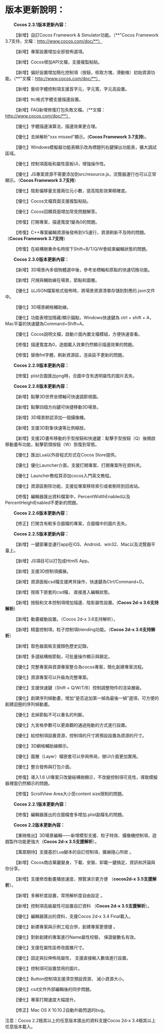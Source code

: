 # **版本更新說明：** #

**&emsp;&emsp;Cocos 2.3.1版本更新內容：**


 &emsp;&emsp;【新增】自訂Cocos Framework & Simulator功能。（**"Cocos Framework 3.7支持，文檔：http://www.cocos.com/doc/**）

 &emsp;&emsp;【新增】專案設置增加全部發佈選項。

 &emsp;&emsp;【新增】Cocos增加API文檔，支援複製粘貼。

 &emsp;&emsp;【新增】偏好設置增加簡化控制項（按鈕，核取方塊，滑動條）初始資源功能。（**"文檔：http://www.cocos.com/doc/**）

 &emsp;&emsp;【新增】藝術字體控制項支援首字元，字元寬，字元高設置。
 
 &emsp;&emsp;【新增】ttc格式字體支援描邊設置。

 &emsp;&emsp;【新增】FAQ新增修復打包失敗文檔。（**文檔：http://www.cocos.com/doc/**）

 &emsp;&emsp;【優化】字體描邊演算法，描邊效果更合理。


 &emsp;&emsp;【優化】去掉解析"xxx missed"顯示。(**Cocos Framework 3.7支持**)。


 &emsp;&emsp;【優化】Windows模擬器功能表顯示改為標題列右鍵彈出功能表，擴大調試區域。


 &emsp;&emsp;【優化】控制項面板和屬性面板UI，增強操作性。


 &emsp;&emsp;【優化】JS專案資源不需要添加到src/resource.js，流覽器運行也可以正常顯示。（**Cocos Framework 3.7支持**）



 &emsp;&emsp;【優化】陰影偏移量支援兩位元小數，提高陰影效果精確度。


 &emsp;&emsp;【優化】Cocos文檔頁面支援複製粘貼。


 &emsp;&emsp;【優化】Cocos回饋頁面增加常見問題解答。


 &emsp;&emsp;【修復】打開專案，描邊寬度1變為0的問題。


 &emsp;&emsp;【修復】C++專案編輯資源後發佈到VS運行，資源刷新不及時的問題。（**Cocos Framework 3.7支持**）


 &emsp;&emsp;【修復】在結構樹重命名時按下Shift+B/T/Q/W會結束編輯狀態的問題。

**&emsp;&emsp;Cocos 2.3.0版本更新內容：**

 &emsp;&emsp;【新增】3D場景內多個物體選中後，參考坐標軸和原點的快速切換功能。

 &emsp;&emsp;【新增】尺規與輔助線在場景，節點和圖層。

 &emsp;&emsp;【優化】以JSON檔案格式發佈時，將場景資源清單存儲到對應的.json文件中。

 &emsp;&emsp;【優化】3D場景網格輔助線。

 &emsp;&emsp;【優化】功能表增加隱藏/顯示錨點，Windows快速鍵為 ctrl + shift + A，
Mac平臺的快速鍵為Command+Shift+A。

 &emsp;&emsp;【優化】Cocos説明文檔，啟動介面內置文檔模組，方便快速查看。

 &emsp;&emsp;【修復】描邊寬度為0，遊戲載入效果仍然顯示描邊效果的問題。

 &emsp;&emsp;【修復】替換fnt字體，刷新資源區，渲染區不更新的問題。


**&emsp;&emsp;Cocos 2.2.9版本更新內容：**

 &emsp;&emsp;【修復】plist合圖匯出png時，合圖中含有透明屬性的圖片丟失。

**&emsp;&emsp;Cocos 2.2.8版本更新內容：**

 &emsp;&emsp;【新增】點擊3D世界坐標軸可快速調節視圖。

 &emsp;&emsp;【新增】點擊四個方向鍵可快捷移動3D場景。

 &emsp;&emsp;【新增】3D場景默認添加一個攝像機。

 &emsp;&emsp;【新增】支援3D對象快速等比例縮放。

 &emsp;&emsp;【新增】支援2D畫布移動的手型按鈕和快速鍵：點擊手型按鈕（Q）後開啟移動畫布功能，點擊箭頭按鈕（W）恢復到常態。

 &emsp;&emsp;【優化】匯出Lua以外掛程式形式在Cocos Store提供。

 &emsp;&emsp;【優化】優化Launcher介面，支援打開專案、打開專案所在資料夾。

 &emsp;&emsp;【優化】Launcher教程頁添加cocos入門英文教程。

 &emsp;&emsp;【優化】資源區刪除功能，支援從專案移除索引或者刪除到回收站。

 &emsp;&emsp;【修復】編輯器匯出資料檔案中，PercentWidthEnabled以及PercentHeightEnabled不更新的問題。

**&emsp;&emsp;Cocos 2.2.6版本更新內容：**
    
 &emsp;&emsp;【修正】打開含有較多合圖檔的專案，合圖檔中的圖片丟失。

**&emsp;&emsp;Cocos 2.2.5版本更新內容：**
                                    
 &emsp;&emsp;【新增】一鍵部署並運行app在iOS、Android、win32、Mac以及流覽器平臺上。

 &emsp;&emsp;【新增】JS項目可以打包成Html5 App。

 &emsp;&emsp;【新增】支援3D控制項擴展。

 &emsp;&emsp;【新增】資源面板csd檔支援拷貝操作，快速鍵為Ctrl/Command+D。

 &emsp;&emsp;【新增】按兩下嵌套的csd檔， 直接進入編輯狀態。

 &emsp;&emsp;【新增】按鈕和文本控制項增加描邊、陰影屬性設置。(**Cocos 2d-x 3.6支持解析**)

 &emsp;&emsp;【新增】動畫緩動設置。（Cocos 2d-x 3.6支持解析）。

 &emsp;&emsp;【新增】精靈控制項，粒子控制項blending功能。（**Cocos 2d-x 3.6支持解析**）

 &emsp;&emsp;【新增】取色器面板支援顏色歷史記錄。

 &emsp;&emsp;【新增】多選結構樹節點，可批量操作顯示與鎖定。

 &emsp;&emsp;【優化】完整專案與資源專案整合為cocos專案，簡化創建專案流程。

 &emsp;&emsp;【優化】資源專案可以升級為完整專案。

 &emsp;&emsp;【優化】支援快速鍵（Shift + Q/W/T/B）控制調整物件的渲染層級。

 &emsp;&emsp;【優化】創建序列幀動畫，增加“是否追加第一幀為最後一幀”選項，可方便的創建迴圈的序列幀動畫。
 
 &emsp;&emsp;【優化】去掉節點不可以重名的判斷。

 &emsp;&emsp;【優化】九宮格參數可以更直觀的通過拖動的方式進行設置。

 &emsp;&emsp;【優化】給控制項設置資源，控制項的尺寸將預設設置為資源的尺寸。

 &emsp;&emsp;【優化】3D網格輔助線顯示。

 &emsp;&emsp;【優化】圖層（Layer）檔嵌套可以參與佈局，做UI介面更加實用。

 &emsp;&emsp;【優化】整合發佈與打包介面。

 &emsp;&emsp;【修復】導入1.6 UI專案只改變結構樹顯示，不改變控制項可見性，導致模擬器裡面仍然顯示的問題。

 &emsp;&emsp;【修復】ScrollView Area大小受content size限制的問題。                        
                                                                        
**&emsp;&emsp;Cocos 2.2.1版本更新內容：**
    
 &emsp;&emsp;【修復】編輯器匯出的合圖檔會多增加.plist副檔名的問題。

**&emsp;&emsp;Cocos 2.2版本更新內容：**
    
 &emsp;&emsp;【重磅推出】3D場景編輯——新增模型支援、粒子特效、攝像機控制項，遊戲製作功能更強大（**Cocos 2d-x 3.5支援解析**）。

 &emsp;&emsp;【萬眾期待】支援基於Lua腳本的自訂控制項，擴展隨心所欲 。

 &emsp;&emsp;【新增】Cocos商店華麗變身，下載、安裝、卸載一鍵搞定，資訊和評論與你分享。

 &emsp;&emsp;【新增】支援修改動畫播放速度，預覽演示更方便 （**cocos2d-x 3.5支援解析**）。

 &emsp;&emsp;【新增】多解析度設置，常用解析度自由設定 。
 
 &emsp;&emsp;【新增】控制項高級屬性可設置自訂資料 （**Cocos 2d-x 3.5支援解析**）。

 &emsp;&emsp;【優化】編輯器匯出的資料，支援Cocos 2d-x 3.4 Final載入。
 
 &emsp;&emsp;【優化】新建專案與示例工程合併，創建專案更便捷 。

 &emsp;&emsp;【優化】對新創建的專案進行Name屬性校驗， 保證變數名有效。

 &emsp;&emsp;【優化】支援在屬性區修改圖層尺寸。

 &emsp;&emsp;【優化】固定與拉伸佈局屬性， 支援直接輸入數值進行設置。

 &emsp;&emsp;【優化】控制項可設置禁用的圖片。

 &emsp;&emsp;【優化】Button控制項支援清空預設資源， 減小資源大小。

 &emsp;&emsp;【優化】csd文件外部編輯後的同步問題。
 
 &emsp;&emsp;【優化】專案打開速度大幅提升。

 &emsp;&emsp;【修正】Mac OS X 10.10.2自動升級閃退的bug。


注意：Cocos 2.2極其以上的任意版本匯出的資料支援Cocos 2d-x 3.4極其以上任意版本載入。
